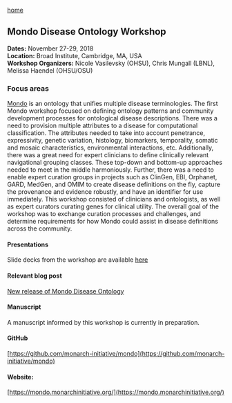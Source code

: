 [home](https://monarch-initiative.github.io/phenomics/)

## Mondo Disease Ontology Workshop

**Dates:** November 27-29, 2018  
**Location:** Broad Institute, Cambridge, MA, USA  
**Workshop Organizers:** Nicole Vasilevsky (OHSU), Chris Mungall (LBNL), Melissa Haendel (OHSU/OSU)   

### Focus areas
[Mondo](https://monarch-initiative.github.io/mondo/) is an ontology that unifies multiple disease terminologies.
The first Mondo workshop focused on defining ontology patterns and community development processes for ontological disease descriptions. There was a need to provision multiple attributes to a disease for computational classification. The attributes needed to take into account penetrance, expressivity, genetic variation, histology, biomarkers, temporality, somatic and mosaic characteristics, environmental interactions, etc. Additionally, there was a great need for expert clinicians to define clinically relevant navigational grouping classes. These top-down and bottom-up approaches needed to meet in the middle harmoniously. Further, there was a need to enable expert curation groups in projects such as ClinGen, EBI, Orphanet, GARD, MedGen, and OMIM to create disease definitions on the fly, capture the provenance and evidence robustly, and have an identifier for use immediately. This workshop consisted of clinicians and ontologists, as well as expert curators curating genes for clinical utility.
The overall goal of the workshop was to exchange curation processes and challenges, and determine requirements for how Mondo could assist in disease definitions across the community. 
 
#### Presentations
Slide decks from the workshop are available [here](https://drive.google.com/drive/folders/1OV_3RCHk1GyDe2T1kobAF4aP7YD5ccfO)

#### Relevant blog post
[New release of Mondo Disease Ontology](https://medium.com/@MonarchInit/new-release-of-mondo-disease-ontology-9a48521353e3)

#### Manuscript
A manuscript informed by this workshop is currently in preparation.

#### GitHub
 [https://github.com/monarch-initiative/mondo](https://github.com/monarch-initiative/mondo)

#### Website:
[https://mondo.monarchinitiative.org/](https://mondo.monarchinitiative.org/)
